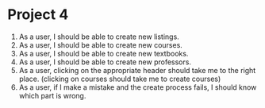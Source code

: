 # Project 4
1. As a user, I should be able to create new listings.
2. As a user, I should be able to create new courses.
3. As a user, I should be able to create new textbooks.
4. As a user, I should be able to create new professors.
5. As a user, clicking on the appropriate header should take me to the right place. (clicking on courses should take me to create courses)
6. As a user, if I make a mistake and the create process fails, I should know which part is wrong.



